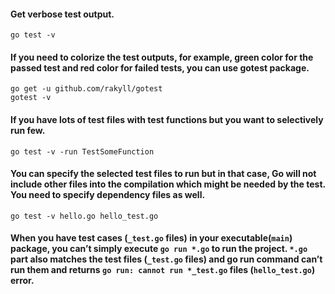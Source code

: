 #### Get verbose test output.
```
go test -v
```
#### If you need to colorize the test outputs, for example, green color for the passed test and red color for failed tests, you can use gotest package.
```
go get -u github.com/rakyll/gotest
gotest -v
```
#### If you have lots of test files with test functions but you want to selectively run few.
```
go test -v -run TestSomeFunction
```
#### You can specify the selected test files to run but in that case, Go will not include other files into the compilation which might be needed by the test. You need to specify dependency files as well.
```
go test -v hello.go hello_test.go
```
#### When you have test cases (`_test.go` files) in your executable(`main`) package, you can’t simply execute `go run *.go` to run the project. `*.go` part also matches the test files (`_test.go` files) and go run command can’t run them and returns `go run: cannot run *_test.go` files (`hello_test.go`) error.
